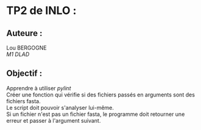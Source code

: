 # TP2 de INLO :
## Auteure :
Lou BERGOGNE  
*M1 DLAD*
## Objectif :
Apprendre à utiliser *pylint*  
Créer une fonction qui vérifie si des fichiers passés en arguments sont des fichiers fasta.  
Le script doit pouvoir s'analyser lui-même.  
Si un fichier n'est pas un fichier fasta, le programme doit retourner une erreur et passer à l'argument suivant.
